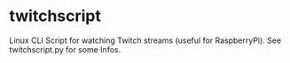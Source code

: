 twitchscript
============

Linux CLI Script for watching Twitch streams (useful for RaspberryPi).
See twitchscript.py for some Infos.
